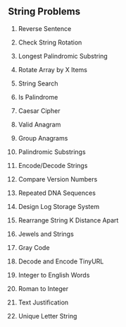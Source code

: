 ## String Problems

1. Reverse Sentence
2. Check String Rotation
3. Longest Palindromic Substring
4. Rotate Array by X Items
5. String Search

6. Is Palindrome
7. Caesar Cipher
8. Valid Anagram
9. Group Anagrams
10. Palindromic Substrings

11. Encode/Decode Strings
12. Compare Version Numbers
13. Repeated DNA Sequences
14. Design Log Storage System
15. Rearrange String K Distance Apart

16. Jewels and Strings
17. Gray Code
18. Decode and Encode TinyURL
19. Integer to English Words
20. Roman to Integer

21. Text Justification
22. Unique Letter String